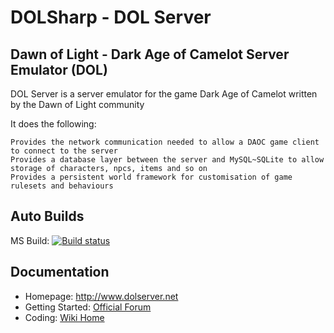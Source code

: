 DOLSharp - DOL Server
========

Dawn of Light - Dark Age of Camelot Server Emulator (DOL)
----

DOL Server is a server emulator for the game Dark Age of Camelot written by the Dawn of Light community

It does the following:

    Provides the network communication needed to allow a DAOC game client to connect to the server
    Provides a database layer between the server and MySQL~SQLite to allow storage of characters, npcs, items and so on
    Provides a persistent world framework for customisation of game rulesets and behaviours

Auto Builds
----

MS Build: [![Build status](https://ci.appveyor.com/api/projects/status/qglqktdwnsdmx6t9?svg=true)](https://ci.appveyor.com/project/dol-leodagan/dolsharp)


Documentation
----

 - Homepage: http://www.dolserver.net
 - Getting Started: [Official Forum](http://www.dolserver.net/index.php)
 - Coding: [Wiki Home](https://github.com/Dawn-of-Light/DOLSharp/wiki)
